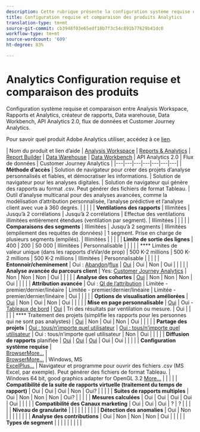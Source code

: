 ```yaml
---
description: Cette rubrique présente la configuration système requise et compare Analysis Workspace, les Reports & Analytics, les Ad Hoc Analysis, le Report Builder, Data Warehouse et Data Workbench.
title: Configuration requise et comparaison des produits Analytics
translation-type: tm+mt
source-git-commit: cb3948f03e65edf18b7f3c54c891b77629b41dc0
workflow-type: tm+mt
source-wordcount: '609'
ht-degree: 83%

---
```



# Analytics Configuration requise et comparaison des produits 

Configuration système requise et comparaison entre Analysis Workspace, Rapports et Analytics, créateur de rapports, Data warehouse, Data Workbench, API Analytics 2.0, flux de données et Customer Journey Analytics.

Pour savoir quel produit Adobe Analytics utiliser, accédez à ce [lien](/help/admin/c-analytics-product-comparison/which-analytics-tool.md).

| Nom du produit et lien d’aide | [Analysis Workspace](https://docs.adobe.com/content/help/fr-FR/analytics/analyze/analysis-workspace/home.html) | [Reports &amp; Analytics](https://docs.adobe.com/content/help/fr-FR/analytics/analyze/reports-analytics/getting-started.html) | [Report Builder](https://docs.adobe.com/content/help/fr-FR/analytics/analyze/report-builder/home.html) | [Data Warehouse](https://docs.adobe.com/content/help/fr-FR/analytics/export/data-warehouse/data-warehouse.html) | [Data Workbench](https://docs.adobe.com/content/help/fr-FR/data-workbench/using/home.html) | API Analytics 2.0 | Flux de données | Customer Journey Analytics |
|---|---|---|---|---|---|---|
| **Méthode d’accès** | Solution de navigateur pour créer des projets d’analyse personnalisés et fiables, et démocratiser les informations. | Solution de navigateur pour les analyses digitales. | Solution de navigateur qui génère des rapports au format .csv. Peut générer des fichiers de format Tableau. | Outil d’analyse multicanal pour des analyses avancées, comme la modélisation d’attribution personnalisée, l’analyse prédictive et l’analyse client avec vue à 360 degrés. |  |  |  |
| **Ventilations des rapports** | Illimitées | Jusqu’à 2 corrélations | Jusqu’à 2 corrélations | Effectue des ventilations illimitées entièrement étendues (ventilation par segment). | Illimitées |  |  |  |
| **Comparaisons des segments** | Illimitées | Jusqu’à 2 segments | Illimitées (empilement des requêtes de données) | 1 segment. Prise en charge de plusieurs segments (empilés). | Illimitées |  |  |  |
| **Limite de sortie des lignes** | 400 | 200 | 50 000 | Illimitées | Personnalisable |  |  |  |
| **** Limites de valeur unique (dans les rapports d’eVar/de prop) | 500 K-2 millions | 500 K-2 millions | 500 K-2 millions | Illimitées | Personnalisable |  |  |  |
| **Entonnoir/cheminement** | Oui : [Abandon](https://docs.adobe.com/content/help/fr-FR/analytics/analyze/analysis-workspace/visualizations/fallout/fallout-flow.html)/[flux](https://docs.adobe.com/content/help/fr-FR/analytics/analyze/analysis-workspace/visualizations/flow/flow.html) | [Oui](https://docs.adobe.com/content/help/fr-FR/analytics/analyze/reports-analytics/reports.html) | Oui | Non | Oui |  |  |  |
| **Analyse avancée du parcours client** | Yes: [Customer Journey Analytics](https://docs.adobe.com/content/help/fr-FR/analytics-platform/using/cja-landing.html) | Non | Non | Non | Oui |  |  |  |
| **Analyse des cohortes** | [Oui](https://docs.adobe.com/content/help/fr-FR/analytics/analyze/analysis-workspace/visualizations/cohort-table/cohort-analysis.html) | Non | Non | Non | Oui |  |  |  |
| **Attribution avancée** | Oui : [QI de l’attribution](https://docs.adobe.com/content/help/en/analytics/analyze/analysis-workspace/attribution-iq.html) | Limitée - premier/dernier/linéaire | Limitée - premier/dernier/linéaire | Limitée - premier/dernier/linéaire | Oui |  |  |  |
| **Options de visualisation améliorées** | [Oui](https://docs.adobe.com/content/help/fr-FR/analytics/analyze/analysis-workspace/visualizations/freeform-analysis-visualizations.html) | Non | Oui | Non | Oui |  |  |  |
| **Mise en page personnalisable** | [Oui](https://docs.adobe.com/content/help/fr-FR/analytics/analyze/analysis-workspace/home.html) | Oui - [Tableaux de bord](https://docs.adobe.com/content/help/en/analytics/analyze/reports-analytics/dashboard.html) | [Oui](https://docs.adobe.com/content/help/fr-FR/analytics/analyze/report-builder/layout/configure-the-custom-layout.html) | Tri des résultats par ventilation ou mesure. | Oui |  |  |  |
| **** Traitement des projets (simplifie les rapports pour les personnes qui ne sont pas analystes) | [Oui](https://docs.adobe.com/content/help/fr-FR/analytics/analyze/analysis-workspace/curate-share/curate.html) | Non | Oui | Non | Oui |  |  |  |
| **Partage des projets** | [Oui : tous/n’importe quel utilisateur](https://docs.adobe.com/content/help/fr-FR/analytics/analyze/analysis-workspace/curate-share/curate.html) | [Oui : tous/n’importe quel utilisateur](https://docs.adobe.com/content/help/fr-FR/analytics/analyze/reports-analytics/scheduling.html) | Oui : tous/n’importe quel utilisateur | Non | Oui |  |  |  |
| **Diffusion de rapports** planifiée | [Oui](https://docs.adobe.com/content/help/fr-FR/analytics/analyze/analysis-workspace/curate-share/schedule-projects.html) | [Oui](https://docs.adobe.com/content/help/fr-FR/analytics/analyze/reports-analytics/scheduling.html) | [Oui](https://docs.adobe.com/content/help/fr-FR/analytics/analyze/report-builder/t-schedule-a-data-request.html) | Oui | Oui |  |  |  |
| **Configuration système requise** | <br>[BrowserMore...](https://docs.adobe.com/content/help/fr-FR/analytics/admin/sys-reqs.html) | <br>[BrowserMore...](https://docs.adobe.com/content/help/fr-FR/analytics/admin/sys-reqs.html) | Windows, MS<br>[ExcelPlus...](https://docs.adobe.com/content/help/fr-FR/analytics/analyze/report-builder/report-builder-setup/system-requirements.html) | Navigateur et programme pour ouvrir des fichiers  .csv (MS Excel, par exemple). Peut générer des fichiers de format Tableau. | Windows 64 bit, good graphics adapter for OpenGL 3.2 [More...](https://docs.adobe.com/content/help/fr-FR/data-workbench/using/install/c-data-workbench-client-install.html) |  |  |  |
| **Compatibilité de la suite de rapports virtuelle (traitement du temps de rapport)** | Oui | Oui | Oui | Non | Oui? |  |  |  |
| **Suites de rapports multiples** | Oui | Non | Non | Non | Oui? |  |  |  |
| **Mesures calculées** | Oui | Oui | Oui | Oui | Oui |  |  |  |
| **Compatibilité des Canaux marketing** | Oui | Oui | Oui | ? | ? |  |  |  |
| **Niveau de granularité** |  |  |  |  |  |  |  |  |
| **Détection des anomalies** | Oui | Non |  |  |  |  |  |  |
| **Analyse des contributions** | Oui | Non | Non | Non | Oui |  |  |  |
| **Types de segment** |  |  |  |  |  |  |  |  |
